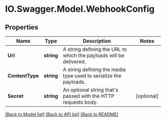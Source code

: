# IO.Swagger.Model.WebhookConfig
## Properties

Name | Type | Description | Notes
------------ | ------------- | ------------- | -------------
**Url** | **string** | A string defining the URL to which the payloads will be delivered. | 
**ContentType** | **string** | A string defining the media type used to serialize the payloads. | 
**Secret** | **string** | An optional string that&#x27;s passed with the HTTP requests body. | [optional] 

[[Back to Model list]](../README.md#documentation-for-models) [[Back to API list]](../README.md#documentation-for-api-endpoints) [[Back to README]](../README.md)

